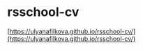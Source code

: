 # rsschool-cv
[https://ulyanafilkova.github.io/rsschool-cv/](https://ulyanafilkova.github.io/rsschool-cv/)
